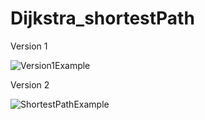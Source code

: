 # Dijkstra_shortestPath
Version 1

![Version1Example](https://github.com/GKARLOZ/Dijkstra_shortestPath/assets/20764455/31330dfb-e4c4-4b30-bb9b-3f5561fa4e4b)

Version 2

![ShortestPathExample](https://github.com/GKARLOZ/Dijkstra_shortestPath/assets/20764455/20499d72-499e-4598-86a7-5c9fb5749413)

